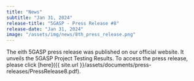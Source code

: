 ```yaml
---
title: "News"
subtitle: "Jan 31, 2024"
release-title: "5GASP - Press Release #8"
release-date: "Jan 31, 2024"
image: "/assets/img/news/8th_press_release.png"
---
```


The eith 5GASP press release was published on our official website. It unveils the 5GASP Project Testing Results. To access the press release, please click [here]({{ site.url }}/assets/documents/press-releases/PressRelease8.pdf).
